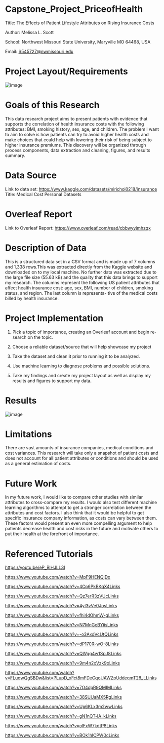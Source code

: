 # Capstone_Project_PriceofHealth
Title: The Effects of Patient Lifestyle Attributes on Rising Insurance Costs

Author: Melissa L. Scott

School: Northwest Missouri State University, Maryville MO 64468, USA

Email: S545727@nwmissouri.edu

# Project Layout/Requirements
![image](https://user-images.githubusercontent.com/97756987/233713753-543a5191-cc57-4c79-b7e5-bcb64f0ca8c7.png)

# Goals of this Research
This data research project aims to present patients with evidence that supports the correlation of health insurance costs with the following attributes: BMI, smoking history, sex, age, and children. The problem I want to aim to solve is how patients can try to avoid higher health costs and make choices that could help with lowering their risk of being subject to higher insurance premiums. This discovery will be organized through process components, data extraction and cleaning, figures, and results summary.

# Data Source
Link to data set: https://www.kaggle.com/datasets/mirichoi0218/insurance
Title: Medical Cost Personal Datasets
# Overleaf Report
Link to Overleaf Report: https://www.overleaf.com/read/cbbwyyjmhzqx
# Description of Data
This is a structured data set in a CSV format and is made up of 7 columns and 1,338 rows.This was extracted directly from the Kaggle website and downloaded on to my local machine. No further data was extracted due to the large file size (55.63 kB) and the quality that this data brings to support my research. The columns represent the following US patient attributes that affect health insurance cost: age, sex, BMI, number of children, smoking status, and region. The last column is representa-
tive of the medical costs billed by health insurance.

# Project Implementation
1) Pick a topic of importance, creating an Overleaf account and begin re-
search on the topic.

2) Choose a reliable dataset/source that will help showcase my project

3) Take the dataset and clean it prior to running it to be analyzed.

4) Use machine learning to diagnose problems and possible solutions.

5) Take my findings and create my project layout as well as display my
results and figures to support my data.

# Results
![image](https://user-images.githubusercontent.com/97756987/233712017-025f1034-a210-43cb-93be-953c97dfd48d.png)

# Limitations
There are vast amounts of insurance companies, medical conditions and cost
variances. This research will take only a snapshot of patient costs and does not
account for all patient attributes or conditions and should be used as a general
estimation of costs.

# Future Work
In my future work, I would like to compare other studies with similar attributes to cross-compare my results. I would also test different machine learning algorithms to attempt to get a stronger correlation between the attributes and cost factors. I also think that it would be helpful to get specific insurance company information, as costs can vary between them. These factors would present an even more compelling argument to help patients decrease health and cost risks in the future and motivate others to put their health at the forefront of importance.
# Referenced Tutorials
https://youtu.be/eP_BlHJLL3I

https://www.youtube.com/watch?v=MpF9HENQjDo

https://www.youtube.com/watch?v=4Cp6PkBKqX4Links
 
https://www.youtube.com/watch?v=Qz7erR3zVUcLinks 

https://www.youtube.com/watch?v=4yI3vVe0JosLinks 

https://www.youtube.com/watch?v=fhi4dOhmW-gLinks

https://www.youtube.com/watch?v=N7MqGcBYiisLinks 

https://www.youtube.com/watch?v=-o3AxdVcUtQLinks 

https://www.youtube.com/watch?v=dP170R-wO-8Links 

https://www.youtube.com/watch?v=QWgg4w1SpJ8Links 

https://www.youtube.com/watch?v=9m4n2xVzk9oLinks 

https://www.youtube.com/watch?v=FLuqwQgSBDw&list=PLupD_xFct8mFDeCqoUAWZpUddeqmT28_LLinks 

https://www.youtube.com/watch?v=7O4dpR9QMIMLinks

https://www.youtube.com/watch?v=38SUUaMX5RgLinks

https://www.youtube.com/watch?v=Up6KLx3m2wwLinks

https://www.youtube.com/watch?v=gN1nQT-lA_kLinks 

https://www.youtube.com/watch?v=olFxW7kdtP8Links 

https://www.youtube.com/watch?v=BOk1hlCPW0cLinks 

